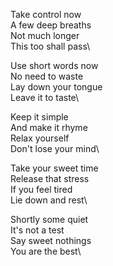 Take control now\
A few deep breaths\
Not much longer\
This too shall pass\

Use short words now\
No need to waste\
Lay down your tongue\
Leave it to taste\

Keep it simple\
And make it rhyme\
Relax yourself\
Don't lose your mind\

Take your sweet time\
Release that stress\
If you feel tired\
Lie down and rest\

Shortly some quiet\
It's not a test\
Say sweet nothings\
You are the best\